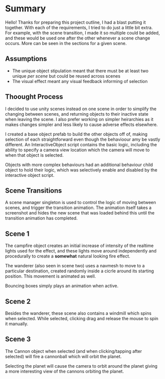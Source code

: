 # Summary

Hello! Thanks for preparing this project outline, I had a blast putting it together. With each of the requirements, I tried to do just a little bit extra. For example, with the scene transition, I made it so multiple could be added, and these would be used one after the other whenever a scene change occurs. More can be seen in the sections for a given scene.

## Assumptions

- The unique object stipulation meant that there must be at least two unique *per scene* but could be reused across scenes
- The visual effect meant any visual feedback informing of selection 

## Thoought Process

I decided to use unity scenes instead on one scene in order to simplify the changing between scenes, and returning objects to their inactive state when leaving the scene. I also prefer working on simpler heirarchies as it makes changes simpler and less likely to cause adverse effects elsewhere. 

I created a base object prefab to build the other objects off of, making selection of each straightforward even though the behavioour amy be vastly different. An InteractiveObject script contains the basic logic, including the ability to specify a camera view location which the camera will move to when that object is selected.

Objects with more complex behaviours had an additional behaviour child object to hold their logic, which was selectively enable and disabled by the interactive object script.

## Scene Transitions

A scene manager singleton is used to control the logic of moving between scenes, and trigger the transition animation. The animation itself takes a screenshot and hides the new scene that was loaded behind this until the transition animation has completed. 

## Scene 1

The campfire object creates an initial increase of intensity of the realtime lights used for the effect, and these lights move around independently and procedurally to create a **somewhat** natural looking fire effect.

The wanderer (also seen in scene two) uses a navmesh to move to a particular destination, created randomly inside a cicrle around its starting position. This movement is animated as well.

Bouncing boxes simply plays an animation when active.

## Scene 2

Besides the wanderer, these scene also contains a windmill which spins when selected. While selected, clicking drag and release the mouse to spin it manually.

## Scene 3

The Cannon object when selected (and when clicking/tapping after selected) will fire a cannonball which will orbit the planet.

Selecting the planet will cause the camera to orbit around the planet giving a more interesting view of the cannons orbiting the planet.
